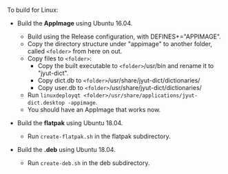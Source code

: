To build for Linux:

- Build the **AppImage** using Ubuntu 16.04.
	- Build using the Release configuration, with DEFINES+="APPIMAGE".
	- Copy the directory structure under "appimage" to another folder, called `<folder>` from here on out.
	- Copy files to `<folder>`:
		- Copy the built executable to `<folder>`/usr/bin and rename it to "jyut-dict".
		- Copy dict.db to `<folder>`/usr/share/jyut-dict/dictionaries/
		- Copy user.db to `<folder>`/usr/share/jyut-dict/dictionaries/
	- Run `linuxdeployqt <folder>/usr/share/applications/jyut-dict.desktop -appimage`.
	- You should have an AppImage that works now.

- Build the **flatpak** using Ubuntu 18.04.
	- Run `create-flatpak.sh` in the flatpak subdirectory.

- Build the **.deb** using Ubuntu 18.04.
	- Run `create-deb.sh` in the deb subdirectory.

